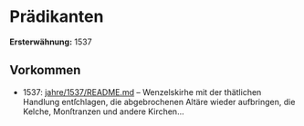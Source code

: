 # Prädikanten

**Ersterwähnung:** 1537

## Vorkommen
- 1537: [jahre/1537/README.md](../jahre/1537/README.md) – Wenzelskirhe mit der thätlichen
Handlung entſchlagen, die abgebrochenen Altäre wieder
aufbringen, die Kelche, Monſtranzen und andere Kirchen...

